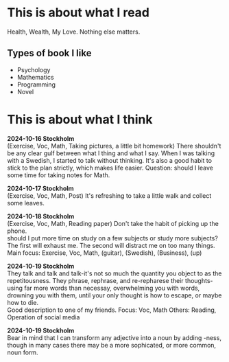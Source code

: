 # This is about what I read
Health, Wealth, My Love. Nothing else matters.

## Types of book I like
* Psychology
* Mathematics
* Programming
* Novel

# This is about what I think
**2024-10-16 Stockholm**\
(Exercise, Voc, Math, Taking pictures, a little bit homework)
There shouldn't be any clear gulf between what I thing and what I say. When I was talking with a Swedish, I started to talk without thinking. It's also a good habit to stick to the plan strictly, which makes life easier.
Question: should I leave some time for taking notes for Math.

**2024-10-17 Stockholm**\
(Exercise, Voc, Math, Post)
It's refreshing to take a little walk and collect some leaves.

**2024-10-18 Stockholm**\
(Exercise, Voc, Math, Reading paper)
Don't take the habit of picking up the phone. \
should I put more time on study on a few subjects or study more subjects? The first will exhaust me. The second will distract me on too many things. 
Main focus: Exercise, Voc, Math, (guitar), (Swedish), (Business), (up)

**2024-10-19 Stockholm**\
They talk and talk and talk-it's not so much the quantity you object to as the repetitousness. They phrase, rephrase, and re-repharese their thoughts-using far more words than necessay, overwhelming you with words, drowning you with them, until your only thought is how to escape, or maybe how to die. \
Good description to one of my friends.
Focus: Voc, Math
Others: Reading, Operation of social media

**2024-10-19 Stockholm**\
Bear in mind that I can transform any adjective into a noun by adding -ness, though in many cases there may be a more sophicated, or more common, noun form.

